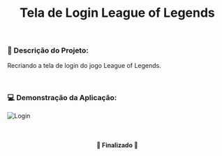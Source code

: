 <h1 align="center">Tela de Login League of Legends</h1>

<br>


### :pencil: Descrição do Projeto:
<p align="justify"> Recriando a tela de login do jogo League of Legends.</p>

<br>


### :computer: Demonstração da Aplicação:

![Login](https://cdn.discordapp.com/attachments/887544607599120404/1003104555325734953/Login.PNG)

<br>

<h4 align="center"> 
	🚧  Finalizado  🚧
</h4>